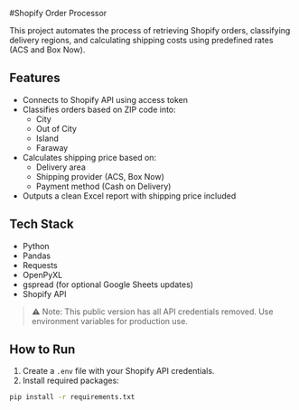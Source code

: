 #Shopify Order Processor

This project automates the process of retrieving Shopify orders, classifying delivery regions, and calculating shipping costs using predefined rates (ACS and Box Now).

## Features

- Connects to Shopify API using access token
- Classifies orders based on ZIP code into:
  - City
  - Out of City
  - Island
  - Faraway
- Calculates shipping price based on:
  - Delivery area
  - Shipping provider (ACS, Box Now)
  - Payment method (Cash on Delivery)
- Outputs a clean Excel report with shipping price included

## Tech Stack

- Python
- Pandas
- Requests
- OpenPyXL
- gspread (for optional Google Sheets updates)
- Shopify API

> ⚠️ Note: This public version has all API credentials removed. Use environment variables for production use.

## How to Run

1. Create a `.env` file with your Shopify API credentials.
2. Install required packages:

```bash
pip install -r requirements.txt

